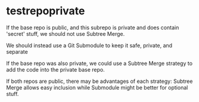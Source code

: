 # testrepoprivate

If the base repo is public, and this subrepo is private and does contain 'secret' stuff, we should not use Subtree Merge.

We should instead use a Git Submodule to keep it safe, private, and separate

If the base repo was also private, we could use a Subtree Merge strategy to add the code into the private base repo.

If both repos are public, there may be advantages of each strategy: Subtree Merge allows easy inclusion while Submodule might be better for optional stuff.
